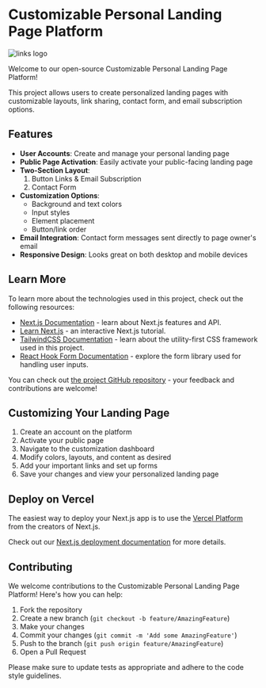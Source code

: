 # Customizable Personal Landing Page Platform

![links logo](./link_logo.png)

Welcome to our open-source Customizable Personal Landing Page Platform!

This project allows users to create personalized landing pages with customizable layouts, link sharing, contact form, and email subscription options.

## Features

- **User Accounts**: Create and manage your personal landing page
- **Public Page Activation**: Easily activate your public-facing landing page
- **Two-Section Layout**:
  1. Button Links & Email Subscription
  2. Contact Form
- **Customization Options**:
  - Background and text colors
  - Input styles
  - Element placement
  - Button/link order
- **Email Integration**: Contact form messages sent directly to page owner's email
- **Responsive Design**: Looks great on both desktop and mobile devices

## Learn More

To learn more about the technologies used in this project, check out the following resources:

- [Next.js Documentation](https://nextjs.org/docs) - learn about Next.js features and API.
- [Learn Next.js](https://nextjs.org/learn) - an interactive Next.js tutorial.
- [TailwindCSS Documentation](https://tailwindcss.com/docs) - learn about the utility-first CSS framework used in this project.
- [React Hook Form Documentation](https://react-hook-form.com/get-started) - explore the form library used for handling user inputs.

You can check out [the project GitHub repository](https://github.com/gbr5/links) - your feedback and contributions are welcome!

## Customizing Your Landing Page

1. Create an account on the platform
2. Activate your public page
3. Navigate to the customization dashboard
4. Modify colors, layouts, and content as desired
5. Add your important links and set up forms
6. Save your changes and view your personalized landing page

## Deploy on Vercel

The easiest way to deploy your Next.js app is to use the [Vercel Platform](https://vercel.com/new?utm_medium=default-template&filter=next.js&utm_source=create-next-app&utm_campaign=create-next-app-readme) from the creators of Next.js.

Check out our [Next.js deployment documentation](https://nextjs.org/docs/app/building-your-application/deploying) for more details.

## Contributing

We welcome contributions to the Customizable Personal Landing Page Platform! Here's how you can help:

1. Fork the repository
2. Create a new branch (`git checkout -b feature/AmazingFeature`)
3. Make your changes
4. Commit your changes (`git commit -m 'Add some AmazingFeature'`)
5. Push to the branch (`git push origin feature/AmazingFeature`)
6. Open a Pull Request

Please make sure to update tests as appropriate and adhere to the code style guidelines.
